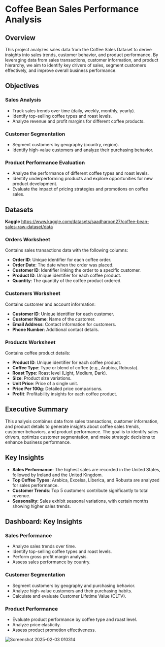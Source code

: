 # Coffee Bean Sales Performance Analysis

## Overview

This project analyzes sales data from the Coffee Sales Dataset to derive insights into sales trends, customer behavior, and product performance. By leveraging data from sales transactions, customer information, and product hierarchy, we aim to identify key drivers of sales, segment customers effectively, and improve overall business performance.

## Objectives

### Sales Analysis
- Track sales trends over time (daily, weekly, monthly, yearly).
- Identify top-selling coffee types and roast levels.
- Analyze revenue and profit margins for different coffee products.

### Customer Segmentation
- Segment customers by geography (country, region).
- Identify high-value customers and analyze their purchasing behavior.

### Product Performance Evaluation
- Analyze the performance of different coffee types and roast levels.
- Identify underperforming products and explore opportunities for new product development.
- Evaluate the impact of pricing strategies and promotions on coffee sales.

## Datasets

**Kaggle** https://www.kaggle.com/datasets/saadharoon27/coffee-bean-sales-raw-dataset/data

### Orders Worksheet
Contains sales transactions data with the following columns:
- **Order ID**: Unique identifier for each coffee order.
- **Order Date**: The date when the order was placed.
- **Customer ID**: Identifier linking the order to a specific customer.
- **Product ID**: Unique identifier for each coffee product.
- **Quantity**: The quantity of the coffee product ordered.

### Customers Worksheet
Contains customer and account information:
- **Customer ID**: Unique identifier for each customer.
- **Customer Name**: Name of the customer.
- **Email Address**: Contact information for customers.
- **Phone Number**: Additional contact details.

### Products Worksheet
Contains coffee product details:
- **Product ID**: Unique identifier for each coffee product.
- **Coffee Type**: Type or blend of coffee (e.g., Arabica, Robusta).
- **Roast Type**: Roast level (Light, Medium, Dark).
- **Size**: Product size variations.
- **Unit Price**: Price of a single unit.
- **Price Per 100g**: Detailed price comparisons.
- **Profit**: Profitability insights for each coffee product.

## Executive Summary

This analysis combines data from sales transactions, customer information, and product details to generate insights about coffee sales trends, customer behaviors, and product performance. The goal is to identify sales drivers, optimize customer segmentation, and make strategic decisions to enhance business performance.

## Key Insights

- **Sales Performance**: The highest sales are recorded in the United States, followed by Ireland and the United Kingdom.
- **Top Coffee Types**: Arabica, Excelsa, Liberica, and Robusta are analyzed for sales performance.
- **Customer Trends**: Top 5 customers contribute significantly to total revenue.
- **Seasonality**: Sales exhibit seasonal variations, with certain months showing higher sales trends.

## Dashboard: Key Insights

### Sales Performance
- Analyze sales trends over time.
- Identify top-selling coffee types and roast levels.
- Perform gross profit margin analysis.
- Assess sales performance by country.

### Customer Segmentation
- Segment customers by geography and purchasing behavior.
- Analyze high-value customers and their purchasing habits.
- Calculate and evaluate Customer Lifetime Value (CLTV).

### Product Performance
- Evaluate product performance by coffee type and roast level.
- Analyze price elasticity.
- Assess product promotion effectiveness.

![Screenshot 2025-02-03 010314](https://github.com/user-attachments/assets/2096a092-d381-4ce1-a17f-648390b5cbab)

